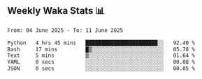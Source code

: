 ## Weekly Waka Stats 📊
<!--START_SECTION:waka-->

```txt
From: 04 June 2025 - To: 11 June 2025

Python   4 hrs 45 mins   ███████████████████████░░   92.40 %
Bash     17 mins         █▒░░░░░░░░░░░░░░░░░░░░░░░   05.78 %
Text     5 mins          ▒░░░░░░░░░░░░░░░░░░░░░░░░   01.64 %
YAML     0 secs          ░░░░░░░░░░░░░░░░░░░░░░░░░   00.08 %
JSON     0 secs          ░░░░░░░░░░░░░░░░░░░░░░░░░   00.05 %
```

<!--END_SECTION:waka-->

<!--

Here are some ideas to get you started:

- 🔭 I’m currently working on (way to add branches committed on)
- 🌱 I’m currently learning Web Frameworks and Machine Learning! (Lisp, JS (react & angular), Python, and __)
- 💬 Ask me about ...
- 📫 How to reach me: 
- 😄 Pronouns: He/Him/His
- ⚡ Fun fact: ...

that-recsys-lab
-->
